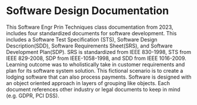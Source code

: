 # Software Design Documentation #

This Software Engr Prin Techniques class documentation from 2023, includes four standardized documents for software development. This includes a Software Test Specification (STS), Software Design Description(SDD), Software Requirements Sheet(SRS), and Software Development Plan(SDP). SRS is standardized from IEEE 830-1998, STS from IEEE 829-2008, SDP from IEEE-1058-1998, and SDD from IEEE 1016-2009. Learning outcome was to wholistically take in customer requirements and plan for its software system solution. This fictional scenario is to create a lodging software that can also process payments. Software is designed with an object oriented approach in layers of grouping like objects. Each document references other industry or legal documents to keep in mind (e.g. GDPR, PCI DSS).  